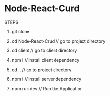 # Node-React-Curd


STEPS

1) git clone

2) cd Node-React-Crud // go to project directory

3) cd client // go to client directory

4) npm i // install client dependency

5) cd .. // go to project directory

6) npm i // install server dependency

7) npm run dev // Run the Application

